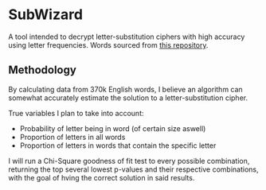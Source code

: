 # SubWizard
A tool intended to decrypt letter-substitution ciphers with high accuracy using letter frequencies. Words sourced from [this repository](https://github.com/dwyl/english-words/tree/master).

## Methodology
By calculating data from 370k English words, I believe an algorithm can somewhat accurately estimate the solution to a letter-substitution cipher.

True variables I plan to take into account:
- Probability of letter being in word (of certain size aswell)
- Proportion of letters in all words
- Proportion of letters in words that contain the specific letter

I will run a Chi-Square goodness of fit test to every possible combination, returning the top several lowest p-values and their respective combinations, with the goal of hving the correct solution in said results.